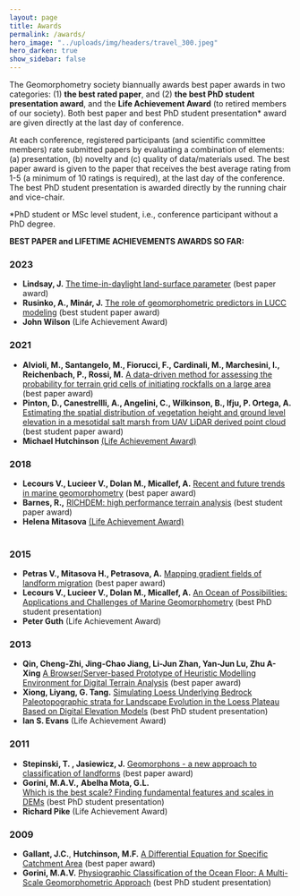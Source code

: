 ```yaml
---
layout: page
title: Awards
permalink: /awards/
hero_image: "../uploads/img/headers/travel_300.jpeg"
hero_darken: true
show_sidebar: false
---
```


The Geomorphometry society biannually awards best paper awards in two categories: (1) **the best rated paper**, and (2) **the best PhD student presentation award**, and the **Life Achievement Award** (to retired members of our society). Both best paper and best PhD student presentation\* award are given directly at the last day of conference.

At each conference, registered participants (and scientific committee members) rate submitted papers by evaluating a combination of elements: (a) presentation, (b) novelty and (c) quality of data/materials used. The best paper award is given to the paper that receives the best average rating from 1-5 (a minimum of 10 ratings is required), at the last day of the conference. The best PhD student presentation is awarded directly by the running chair and vice-chair.

\*PhD student or MSc level student, i.e., conference participant without a PhD degree.

**BEST PAPER and LIFETIME ACHIEVEMENTS AWARDS SO FAR:**


### 2023
- **Lindsay, J.** [The time-in-daylight land-surface parameter](https://doi.org/10.5281/zenodo.7879601) (best paper award)
-  **Rusinko, A., Minár, J.** [The role of geomorphometric predictors in LUCC modeling](https://doi.org/10.5281/zenodo.7821717) (best student paper award)  
- **John Wilson** (Life Achievement Award)  

### 2021
- **Alvioli, M., Santangelo, M., Fiorucci, F., Cardinali, M., Marchesini, I., Reichenbach, P., Rossi, M.** [A data-driven method for assessing the probability for terrain grid cells of initiating rockfalls on a large area](https://doi.org/10.30437/GEOMORPHOMETRY2020_43) (best paper award)
- **Pinton, D., Canestrellli, A., Angelini, C., Wilkinson, B., Ifju, P. Ortega, A.**  [Estimating the spatial distribution of vegetation height and ground level elevation in a mesotidal salt marsh from UAV LiDAR derived point cloud](https://doi.org/10.30437/GEOMORPHOMETRY2020_33) (best student paper award)
- **Michael Hutchinson** [(Life Achievement Award)](https://zenodo.org/records/5504437)   

### 2018
- **Lecours V., Lucieer V., Dolan M., Micallef, A.**   [Recent and future trends in marine geomorphometry]({{site.baseurl}}/uploads/pdf/pdf2018/Lecours_others_2018_geomorphometry.pdf) (best paper award)
- **Barnes, R.,** [RICHDEM: high performance terrain analysis](https://peerj.com/preprints/27099) (best student paper award)
- **Helena Mitasova** [(Life Achievement Award)](https://zenodo.org/records/5504464)  
&nbsp;

### 2015
- **Petras V., Mitasova H., Petrasova, A.**  [Mapping gradient fields of landform migration]({{site.baseurl}}/uploads/pdf/pdf2015/Petras2015geomorphometry.pdf) (best paper award)
- **Lecours V., Lucieer V., Dolan M., Micallef, A.**  [An Ocean of Possibilities: Applications and Challenges of Marine Geomorphometry]({{site.baseurl}}/uploads/pdf/pdf2015/LecoursLucieer2015geomorphometry.pdf) (best PhD student presentation)
- **Peter Guth** (Life Achievement Award)
&nbsp;

### 2013
- **Qin, Cheng-Zhi, Jing-Chao Jiang, Li-Jun Zhan, Yan-Jun Lu, Zhu A-Xing**  [A Browser/Server-based Prototype of Heuristic Modelling Environment for Digital Terrain Analysis]({{site.baseurl}}/uploads/pdf/pdf2013/Qin2013geomorphometry.pdf) (best paper award)
-  **Xiong, Liyang, G. Tang.**  [Simulating Loess Underlying Bedrock Paleotopographic strata for Landscape Evolution in the Loess Plateau Based on Digital Elevation Models]({{site.baseurl}}/uploads/pdf/pdf2013/XiongTang2013geomorphometry.pdf) (best PhD student presentation)
- **Ian S. Evans** (Life Achievement Award)
&nbsp;

### 2011
- **Stepinski, T. , Jasiewicz, J.**  [Geomorphons - a new approach to classification of landforms]({{site.baseurl}}/uploads/pdf/pdf2011/StepinskiJasiewicz2011geomorphometry.pdf) (best paper award)
- **Gorini, M.A.V.,** **Abelha Mota, G.L.**   
    [Which is the best scale? Finding fundamental features and scales in DEMs]({{site.baseurl}}/uploads/pdf/pdf2011/GoriniMota2011geomorphometry.pdf) (best PhD student presentation)
- **Richard Pike** (Life Achievement Award)
&nbsp;

### 2009
- **Gallant, J.C.**, **Hutchinson, M.F.**  [A Differential Equation for Specific Catchment Area]({{site.baseurl}}/uploads/pdf/pdf2009/gorini2009geomorphometry.pdf) (best paper award)
- **Gorini, M.A.V.**  [Physiographic Classification of the Ocean Floor: A Multi-Scale Geomorphometric Approach]({{site.baseurl}}/uploads/pdf/pdf2009/gallanta2009geomorphometry.pdf) (best PhD student presentation)
